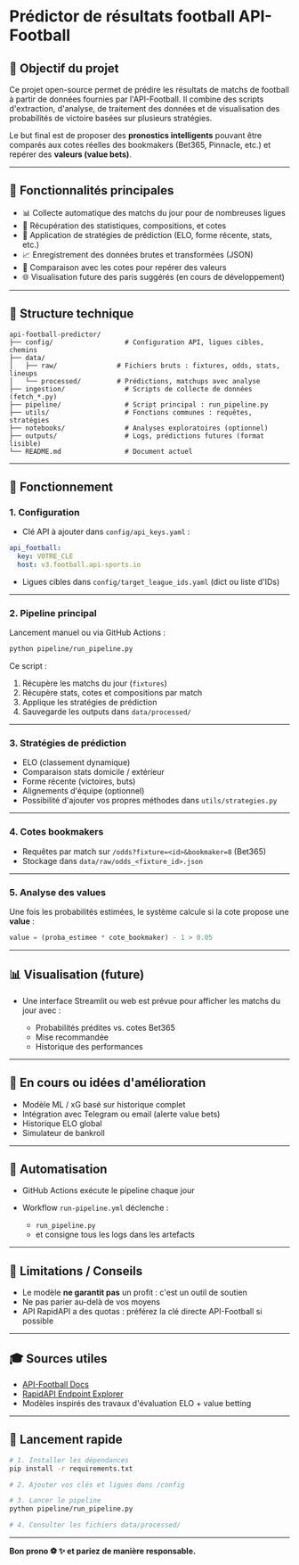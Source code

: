 # Prédictor de résultats football API-Football

## 🚀 Objectif du projet

Ce projet open-source permet de prédire les résultats de matchs de football à partir de données fournies par l'API-Football. Il combine des scripts d'extraction, d'analyse, de traitement des données et de visualisation des probabilités de victoire basées sur plusieurs stratégies.

Le but final est de proposer des **pronostics intelligents** pouvant être comparés aux cotes réelles des bookmakers (Bet365, Pinnacle, etc.) et repérer des **valeurs (value bets)**.

---

## 📝 Fonctionnalités principales

* 📊 Collecte automatique des matchs du jour pour de nombreuses ligues
* 🔬 Récupération des statistiques, compositions, et cotes
* 🧬 Application de stratégies de prédiction (ELO, forme récente, stats, etc.)
* 📈 Enregistrement des données brutes et transformées (JSON)
* 🔗 Comparaison avec les cotes pour repérer des valeurs
* 🌐 Visualisation future des paris suggérés (en cours de développement)

---

## 🤧 Structure technique

```
api-football-predictor/
├── config/                  # Configuration API, ligues cibles, chemins
├── data/
│   ├── raw/               # Fichiers bruts : fixtures, odds, stats, lineups
│   └── processed/         # Prédictions, matchups avec analyse
├── ingestion/               # Scripts de collecte de données (fetch_*.py)
├── pipeline/                # Script principal : run_pipeline.py
├── utils/                   # Fonctions communes : requêtes, stratégies
├── notebooks/               # Analyses exploratoires (optionnel)
├── outputs/                 # Logs, prédictions futures (format lisible)
└── README.md                # Document actuel
```

---

## 🔢 Fonctionnement

### 1. Configuration

* Clé API à ajouter dans `config/api_keys.yaml` :

```yaml
api_football:
  key: VOTRE_CLE
  host: v3.football.api-sports.io
```

* Ligues cibles dans `config/target_league_ids.yaml` (dict ou liste d'IDs)

---

### 2. Pipeline principal

Lancement manuel ou via GitHub Actions :

```bash
python pipeline/run_pipeline.py
```

Ce script :

1. Récupère les matchs du jour (`fixtures`)
2. Récupère stats, cotes et compositions par match
3. Applique les stratégies de prédiction
4. Sauvegarde les outputs dans `data/processed/`

---

### 3. Stratégies de prédiction

* ELO (classement dynamique)
* Comparaison stats domicile / extérieur
* Forme récente (victoires, buts)
* Alignements d'équipe (optionnel)
* Possibilité d'ajouter vos propres méthodes dans `utils/strategies.py`

---

### 4. Cotes bookmakers

* Requêtes par match sur `/odds?fixture=<id>&bookmaker=8` (Bet365)
* Stockage dans `data/raw/odds_<fixture_id>.json`

---

### 5. Analyse des values

Une fois les probabilités estimées, le système calcule si la cote propose une **value** :

```python
value = (proba_estimee * cote_bookmaker) - 1 > 0.05
```

---

## 📊 Visualisation (future)

* Une interface Streamlit ou web est prévue pour afficher les matchs du jour avec :

  * Probabilités prédites vs. cotes Bet365
  * Mise recommandée
  * Historique des performances

---

## 🚧 En cours ou idées d'amélioration

* Modèle ML / xG basé sur historique complet
* Intégration avec Telegram ou email (alerte value bets)
* Historique ELO global
* Simulateur de bankroll

---

## 📆 Automatisation

* GitHub Actions exécute le pipeline chaque jour
* Workflow `run-pipeline.yml` déclenche :

  * `run_pipeline.py`
  * et consigne tous les logs dans les artefacts

---

## 🚫 Limitations / Conseils

* Le modèle **ne garantit pas** un profit : c'est un outil de soutien
* Ne pas parier au-delà de vos moyens
* API RapidAPI a des quotas : préférez la clé directe API-Football si possible

---

## 🎓 Sources utiles

* [API-Football Docs](https://www.api-football.com/documentation)
* [RapidAPI Endpoint Explorer](https://rapidapi.com/api-sports/api/api-football)
* Modèles inspirés des travaux d'évaluation ELO + value betting

---

## 🚀 Lancement rapide

```bash
# 1. Installer les dépendances
pip install -r requirements.txt

# 2. Ajouter vos clés et ligues dans /config

# 3. Lancer le pipeline
python pipeline/run_pipeline.py

# 4. Consulter les fichiers data/processed/
```

---

**Bon prono ⚽ ✨ et pariez de manière responsable.**
 
